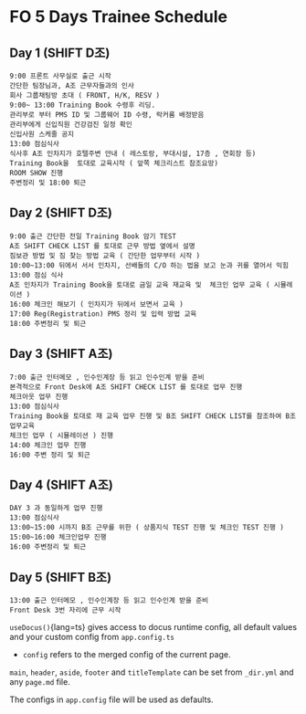 # FO 5 Days Trainee Schedule
## Day 1 (SHIFT D조)

```
9:00 프론트 사무실로 출근 시작
간단한 팀장님과, A조 근무자들과의 인사
회사 그룹채팅방 초대 ( FRONT, H/K, RESV )
9:00~ 13:00 Training Book 수령후 리딩.
관리부로 부터 PMS ID 및 그룹웨어 ID 수령, 락커룸 배정받음
관리부에게 신입직원 건강검진 일정 확인 
신입사원 스케줄 공지
13:00 점심식사
식사후 A조 인차지가 호텔주변 안내 ( 레스토랑, 부대시설, 17층 , 연회장 등)
Training Book을  토대로 교육시작 ( 앞쪽 체크리스트 참조요망) 
ROOM SHOW 진행 
주변정리 및 18:00 퇴근
```

## Day 2 (SHIFT D조)

```
9:00 출근 간단한 전일 Training Book 암기 TEST
A조 SHIFT CHECK LIST 를 토대로 근무 방법 옆에서 설명
짐보관 방법 및 짐 찾는 방법 교육 ( 간단한 업무부터 시작 )
10:00~13:00 뒤에서 서서 인차지, 선배들의 C/O 하는 법을 보고 눈과 귀를 열어서 익힘
13:00 점심 식사
A조 인차지가 Training Book을 토대로 금일 교육 재교육 및  체크인 업무 교육 ( 시뮬레이션 )
16:00 체크인 해보기 ( 인차지가 뒤에서 보면서 교육 )
17:00 Reg(Registration) PMS 정리 및 입력 방법 교육
18:00 주변정리 및 퇴근
```

## Day 3 (SHIFT A조)

```
7:00 출근 인터메모 , 인수인계장 등 읽고 인수인계 받을 준비
본격적으로 Front Desk에 A조 SHIFT CHECK LIST 를 토대로 업무 진행
체크아웃 업무 진행
13:00 점심식사
Training Book을 토대로 재 교육 업무 진행 및 B조 SHIFT CHECK LIST를 참조하여 B조 업무교육
체크인 업무 ( 시뮬레이션 ) 진행
14:00 체크인 업무 진행
16:00 주변 정리 및 퇴근
```

## Day 4 (SHIFT A조)
```
DAY 3 과 동일하게 업무 진행
13:00 점심식사
13:00~15:00 시까지 B조 근무를 위한 ( 상품지식 TEST 진행 및 체크인 TEST 진행 )
15:00~16:00 체크인업무 진행
16:00 주변정리 및 퇴근
```
## Day 5 (SHIFT B조)
```
13:00 출근 인터메모 , 인수인계장 등 읽고 인수인계 받을 준비
Front Desk 3번 자리에 근무 시작

```


`useDocus()`{lang=ts} gives access to docus runtime config, all default values and your custom config from `app.config.ts`

- `config` refers to the merged config of the current page.

`main`, `header`, `aside`, `footer` and `titleTemplate` can be set from `_dir.yml` and any `page.md` file.

The configs in `app.config` file will be used as defaults.